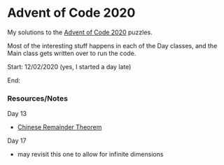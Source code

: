 # Advent of Code 2020

My solutions to the [Advent of Code 2020](https://adventofcode.com/2020) puzzles.

Most of the interesting stuff happens in each of the Day classes,
and the Main class gets written over to run the code.

Start: 12/02/2020 (yes, I started a day late)

End:

### Resources/Notes

Day 13

* [Chinese Remainder Theorem](https://crypto.stanford.edu/pbc/notes/numbertheory/crt.html)

Day 17

* may revisit this one to allow for infinite dimensions